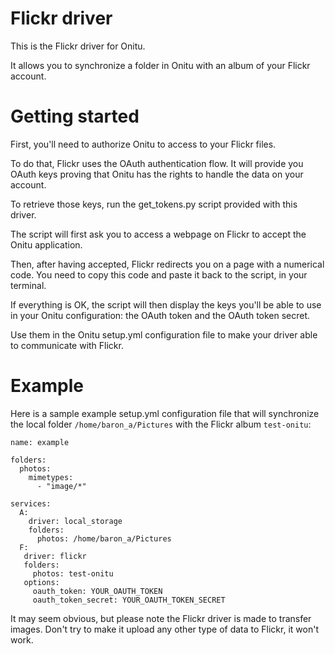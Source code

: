 Flickr driver
=============

This is the Flickr driver for Onitu.

It allows you to synchronize a folder in Onitu with an album of your Flickr account.


Getting started
===============

First, you'll need to authorize Onitu to access to your Flickr files.

To do that, Flickr uses the OAuth authentication flow. It will provide you OAuth keys
proving that Onitu has the rights to handle the data on your account.

To retrieve those keys, run the get_tokens.py script provided with this driver.

The script will first ask you to access a webpage on Flickr to accept the Onitu application.

Then, after having accepted, Flickr redirects you on a page with a numerical code.
You need to copy this code and paste it back to the script, in your terminal.

If everything is OK, the script will then display the keys you'll be able to use in your Onitu configuration: the OAuth token and the OAuth token secret.

Use them in the Onitu setup.yml configuration file to make your driver able to communicate with Flickr.



Example
=======

Here is a sample example setup.yml configuration file that will synchronize the local folder `/home/baron_a/Pictures` with the Flickr album `test-onitu`:

```
name: example

folders:
  photos:
    mimetypes:
      - "image/*"

services:
  A:
    driver: local_storage 
    folders:
      photos: /home/baron_a/Pictures
  F:
   driver: flickr
   folders:
     photos: test-onitu
   options:
     oauth_token: YOUR_OAUTH_TOKEN
     oauth_token_secret: YOUR_OAUTH_TOKEN_SECRET
```

It may seem obvious, but please note the Flickr driver is made to transfer images. Don't try to make it upload any other type of data to Flickr, it won't work. 